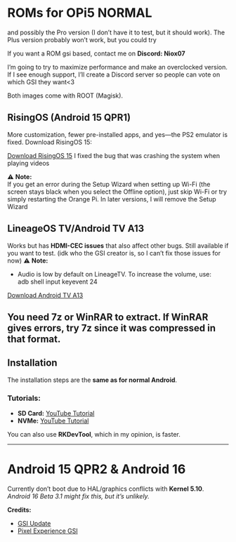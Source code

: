 # ROMs for OPi5 NORMAL
and possibly the Pro version (I don’t have it to test, but it should work). The Plus version probably won’t work, but you could try

If you want a ROM gsi based, contact me on **Discord: Niox07**

I’m going to try to maximize performance and make an overclocked version. If I see enough support, I’ll create a Discord server so people can vote on which GSI they want<3

Both images come with ROOT (Magisk). 
## RisingOS (Android 15 QPR1)
More customization, fewer pre-installed apps, and yes—the PS2 emulator is fixed.
Download RisingOS 15:

[Download RisingOS 15](https://www.mediafire.com/file/ngt66r9uiruk2gd/RisingOSV2.img/file) 
I fixed the bug that was crashing the system when playing videos

⚠️ **Note:**  
If you get an error during the Setup Wizard when setting up Wi-Fi (the screen stays black when you select the Offline option), just skip Wi-Fi or try simply restarting the Orange Pi. In later versions, I will remove the Setup Wizard

## LineageOS TV/Android TV A13
Works but has **HDMI-CEC issues** that also affect other bugs. Still available if you want to test. (idk who the GSI creator is, so I can’t fix those issues for now)
⚠️ **Note:**  
- Audio is low by default on LineageTV. To increase the volume, use:  
adb shell input keyevent 24

[Download Android TV A13](https://www.mediafire.com/file/2lgeu96dkb7ruy3/LineageTV(bugs).7z/file) 

## You need 7z or WinRAR to extract. If WinRAR gives errors, try 7z since it was compressed in that format.

## Installation
The installation steps are the **same as for normal Android**.

### Tutorials:
- **SD Card:** [YouTube Tutorial](https://www.youtube.com/watch?v=gxkNApGxfo4)  
- **NVMe:** [YouTube Tutorial](https://www.youtube.com/watch?v=Bet_plMIS30)

You can also use **RKDevTool**, which in my opinion, is faster.

---

# Android 15 QPR2 & Android 16
Currently don’t boot due to HAL/graphics conflicts with **Kernel 5.10**.  
*Android 16 Beta 3.1 might fix this, but it’s unlikely.*


**Credits:**  
- [GSI Update](https://t.me/GsiUpdate/602)  
- [Pixel Experience GSI](https://t.me/PixelExperienceGsi)

